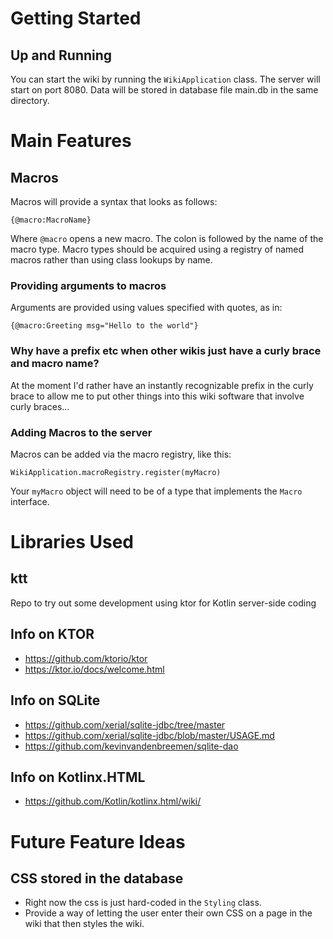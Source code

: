 # Getting Started
## Up and Running
You can start the wiki by running the ```WikiApplication``` class.  The server will start on port 8080.  Data will be stored in database file main.db in the same directory.

# Main Features
## Macros
Macros will provide a syntax that looks as follows:
```
{@macro:MacroName}
```

Where ```@macro``` opens a new macro.  The colon is followed by the name of the macro type.  Macro types should be acquired using a registry of named macros rather than using class lookups by name.

### Providing arguments to macros
Arguments are provided using values specified with quotes, as in:

```
{@macro:Greeting msg="Hello to the world"}
```

### Why have a prefix etc when other wikis just have a curly brace and macro name?
At the moment I'd rather have an instantly recognizable prefix in the curly brace to allow me to put other things into this wiki software that involve curly braces...

### Adding Macros to the server
Macros can be added via the macro registry, like this:

```
WikiApplication.macroRegistry.register(myMacro)
```

Your ```myMacro``` object will need to be of a type that implements the ```Macro``` interface.


# Libraries Used
## ktt
Repo to try out some development using ktor for Kotlin server-side coding

## Info on KTOR
* https://github.com/ktorio/ktor
* https://ktor.io/docs/welcome.html

## Info on SQLite
* https://github.com/xerial/sqlite-jdbc/tree/master
* https://github.com/xerial/sqlite-jdbc/blob/master/USAGE.md
* https://github.com/kevinvandenbreemen/sqlite-dao

## Info on Kotlinx.HTML
* https://github.com/Kotlin/kotlinx.html/wiki/

# Future Feature Ideas
## CSS stored in the database
* Right now the css is just hard-coded in the ```Styling``` class.  
* Provide a way of letting the user enter their own CSS on a page in the wiki that then styles the wiki.